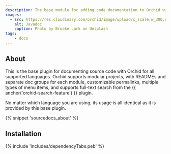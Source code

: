 ```yaml
---
description: The base module for adding code documentation to Orchid with Kodiak
images:
  - src: https://res.cloudinary.com/orchid/image/upload/c_scale,w_300,e_blur:150/v1524974952/plugins/javadoc.jpg
    alt: Javadoc
    caption: Photo by Brooke Lark on Unsplash
tags:
    - docs
---
```


## About

This is the base plugin for documenting source code with Orchid for all supported languages. Orchid supports modular 
projects, with READMEs and separate doc groups for each module, customizable permalinks, multiple types of menu items,
and supports full-text search from the {{ anchor('orchid-search-feature') }} plugin.

No matter which language you are using, its usage is all identical as it is provided by this base plugin.

{% snippet 'sourcedocs_about' %}

## Installation

{% include 'includes/dependencyTabs.peb' %}
